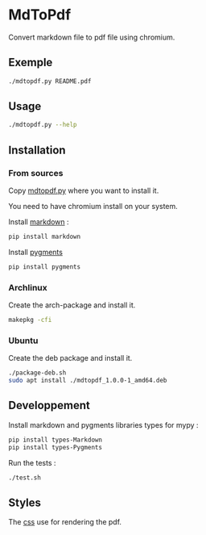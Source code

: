 # MdToPdf

Convert markdown file to pdf file using chromium.

## Exemple

```sh
./mdtopdf.py README.pdf
```

## Usage

```sh
./mdtopdf.py --help
```

## Installation

### From sources

Copy [mdtopdf.py](./mdtopdf.py) where you want to install it.

You need to have chromium install on your system.

Install [markdown](https://pypi.org/project/Markdown) :

```sh
pip install markdown
```

Install [pygments](https://pygments.org)

```sh
pip install pygments
```

### Archlinux

Create the arch-package and install it.

```sh
makepkg -cfi
```

### Ubuntu

Create the deb package and install it.

```sh
./package-deb.sh
sudo apt install ./mdtopdf_1.0.0-1_amd64.deb
```

## Developpement

Install markdown and pygments libraries types for mypy :

```sh
pip install types-Markdown
pip install types-Pygments
```

Run the tests :

```sh
./test.sh
```

## Styles

The [css](https://github.com/sindresorhus/github-markdown-css) use for
rendering the pdf.
